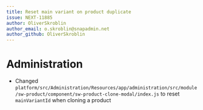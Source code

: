 ```yaml
---
title: Reset main variant on product duplicate
issue: NEXT-11885
author: OliverSkroblin
author_email: o.skroblin@snapadmin.net 
author_github: OliverSkroblin
---
```

# Administration
* Changed `platform/src/Administration/Resources/app/administration/src/module/sw-product/component/sw-product-clone-modal/index.js` to reset `mainVariantId` when cloning a product
